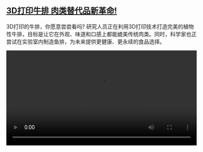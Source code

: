 <!--1732706225000-->
[3D打印牛排 肉类替代品新革命!](https://www.dw.com/zh/3D%E6%89%93%E5%8D%B0%E7%89%9B%E6%8E%92%20%E8%82%89%E7%B1%BB%E6%9B%BF%E4%BB%A3%E5%93%81%E6%96%B0%E9%9D%A9%E5%91%BD!/a-70818523)
------

<p>3D打印的牛排，你愿意尝尝看吗? 研究人员正在利用3D打印技术打造完美的植物性牛排，目标是让它在外观、味道和口感上都能媲美传统肉类。同时，科学家也正尝试在实验室内制造鱼排，为未来提供更健康、更永续的食品选择。</small></p><video src="https://tvdownloaddw-a.akamaihd.net/vps/webvideos/CHI/2024/DWVG/DWVGCHI241119_3DSteak-nosub_01IMW_AVC_1280x720.mp4" controls style="width:100%"></video>
